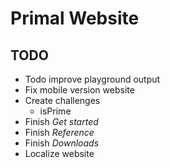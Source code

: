 # Primal Website

## TODO
* Todo improve playground output
* Fix mobile version website
* Create challenges
  * isPrime
* Finish *Get started*
* Finish *Reference*
* Finish *Downloads*
* Localize website